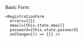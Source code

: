 Basic Form:

    <RegistrationForm
      errors={{}}
      email={this.state.email}
      password={this.state.password}
      onChange={() => {}} /> 
